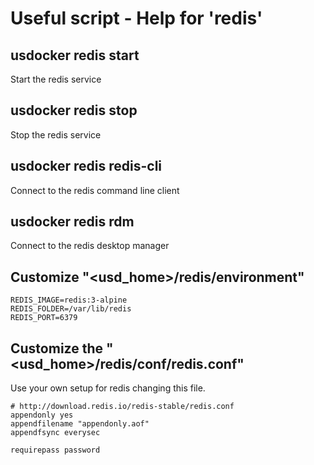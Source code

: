 # Useful script - Help for 'redis'

## usdocker redis start

Start the redis service

## usdocker redis stop

Stop the redis service

## usdocker redis redis-cli

Connect to the redis command line client

## usdocker redis rdm

Connect to the redis desktop manager 

## Customize "<usd_home>/redis/environment"

```
REDIS_IMAGE=redis:3-alpine
REDIS_FOLDER=/var/lib/redis
REDIS_PORT=6379
```

## Customize the "<usd_home>/redis/conf/redis.conf"

Use your own setup for redis changing this file. 

```
# http://download.redis.io/redis-stable/redis.conf
appendonly yes
appendfilename "appendonly.aof"
appendfsync everysec

requirepass password
```